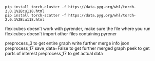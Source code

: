 ```
pip install torch-cluster -f https://data.pyg.org/whl/torch-2.0.1%2Bcu118.html
pip install torch-scatter -f https://data.pyg.org/whl/torch-2.0.1%2Bcu118.html
```

flexicubes doesn't work with pyrender, make sure the file where you run flexicubes doesn't import other files containing pyrener

preprocess_3 to get entire graph
write further merge info json
preprocess_17 save_data=False to get further merged graph
peek to get parts of interest
preprocess_17 to get actual data